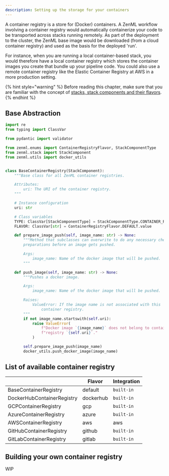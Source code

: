 ```yaml
---
description: Setting up the storage for your containers 
---
```


A container registry is a store for (Docker) containers. A ZenML workflow 
involving a container registry would automatically containerize your code to 
be transported across stacks running remotely. As part of the deployment to the
cluster, the ZenML base image would be downloaded (from a cloud container 
registry) and used as the basis for the deployed 'run'.

For instance, when you are running a local container-based stack, you would 
therefore have a local container registry which stores the container images 
you create that bundle up your pipeline code. You could also use a remote 
container registry like the Elastic Container Registry at AWS in a 
more production setting.

{% hint style="warning" %} 
Before reading this chapter, make sure that you are familiar with the concept of 
[stacks, stack components and their flavors](./introduction.md).  
{% endhint %}

## Base Abstraction

```python
import re
from typing import ClassVar

from pydantic import validator

from zenml.enums import ContainerRegistryFlavor, StackComponentType
from zenml.stack import StackComponent
from zenml.utils import docker_utils


class BaseContainerRegistry(StackComponent):
    """Base class for all ZenML container registries.

    Attributes:
        uri: The URI of the container registry.
    """

    # Instance configuration
    uri: str

    # Class variables
    TYPE: ClassVar[StackComponentType] = StackComponentType.CONTAINER_REGISTRY
    FLAVOR: ClassVar[str] = ContainerRegistryFlavor.DEFAULT.value

    def prepare_image_push(self, image_name: str) -> None:
        """Method that subclasses can overwrite to do any necessary checks or
        preparations before an image gets pushed.

        Args:
            image_name: Name of the docker image that will be pushed.
        """

    def push_image(self, image_name: str) -> None:
        """Pushes a docker image.

        Args:
            image_name: Name of the docker image that will be pushed.

        Raises:
            ValueError: If the image name is not associated with this
                container registry.
        """
        if not image_name.startswith(self.uri):
            raise ValueError(
                f"Docker image `{image_name}` does not belong to container "
                f"registry `{self.uri}`."
            )

        self.prepare_image_push(image_name)
        docker_utils.push_docker_image(image_name)

```

## List of available container registry

|                     | Flavor | Integration |
|---------------------|--------|-------------|
| BaseContainerRegistry | default | `built-in` |
| DockerHubContainerRegistry  | dockerhub  | `built-in`  |
| GCPContainerRegistry     | gcp     | `built-in`         |
| AzureContainerRegistry    | azure    | `built-in`          |
| AWSContainerRegistry    | aws    | aws          |
| GitHubContainerRegistry  | github  | `built-in`        |
| GitLabContainerRegistry  | gitlab  | `built-in`        |

## Building your own container registry

WIP
